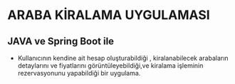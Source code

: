 # ARABA KİRALAMA UYGULAMASI 
## JAVA ve Spring Boot ile
* Kullanıcının kendine ait hesap oluşturabildiği , kiralanabilecek arabaların detaylarını ve fiyatlarını görüntüleyebildiği,ve kiralama işleminin rezervasyonunu yapabildiği bir uygulama.
